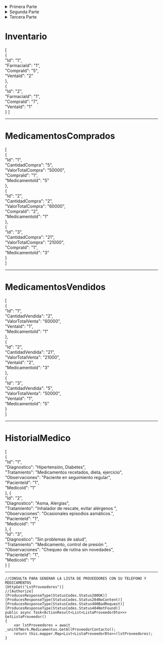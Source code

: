 <details>
<summary>Primera Parte</summary>

# CargoEmpleado
[  
  {  
    "Id": "1",  
    "Nombre": "Medico"  
  },  
  {  
    "Id": "2",  
    "Nombre": "Farmaceutico"  
  },  
  {  
    "Id": "3",  
    "Nombre": "Cajero"  
  },  
  {  
    "Id": "4",  
    "Nombre": "Repartidor"  
  },  
  {  
    "Id": "5",  
    "Nombre": "Contador"  
  }  
]  

---

# CategoriaMedicamento
[  
  {    
    "Id": "1",    
    "Nombre": "Analgesico"    
  },  
  {  
    "Id": "2",  
    "Nombre": "Antiinflamatorio"  
  },
  {  
    "Id": "3",  
    "Nombre": "Antibiotico"  
  },  
  {  
    "Id": "4",  
    "Nombre": "Antiulceroso"  
  } 
]

---

# EstadoCita
[
  {  
    "Id": "1",  
    "Nombre": "Programada"  
  },  
  {  
    "Id": "2",  
    "Nombre": "Confirmada"  
  },  
  {  
    "Id": "3",  
    "Nombre": "No confirmada"  
  },  
  {  
    "Id": "4",  
    "Nombre": "Cancelada"  
  },  
  {  
    "Id": "5",  
    "Nombre": "Atendida"  
  },  
  {  
    "Id": "6",  
    "Nombre": "En espera"  
  },  
  {  
    "Id": "7",  
    "Nombre": "Reprogramada"  
  },  
  {  
    "Id": "8",  
    "Nombre": "Rechazada"  
  }   
]

---

# Farmacia
[  
  {  
    "Id": "1",   
    "NombreFarmacia": "FarmacooParte2",  
    "Propietario":"Sicer Andres Brito Gutierrez",  
    "FechaInauguracion":"2023-09-25",  
    "NumeroContacto":"3208818203",  
    "URLSitioWeb":"https://github.com/SicerBrito"  
  }  
]   

---

# Genero

[  
  {    
    "Id": "1",    
    "Nombre": "Masculino"  
  },  
  {  
    "Id": "2",  
    "Nombre": "Femenino"  
  },  
  {  
    "Id": "3",  
    "Nombre": "Otro"  
  },  
  {  
    "Id": "4",  
    "Nombre": "Helicoptero"  
  },  
  {  
    "Id": "5",  
    "Nombre": "Prefiero no decirlo"  
  }  
]  

---

# MetodoDePago

[
  {  
    "Id": "1",  
    "Nombre": "Tarjeta de credito"  
  },
  {  
    "Id": "2",  
    "Nombre": "Tarjeta de debito"  
  },
  {  
    "Id": "3",  
    "Nombre": "Efectivo"  
  },
  {  
    "Id": "4",  
    "Nombre": "Cheque"  
  },
  {  
    "Id": "5",  
    "Nombre": "Transferencia bancaria"  
  }
]

---

# Pais
[
  {  
    "Id": "1",  
    "Nombre": "Estados Unidos"  
  },
  {  
    "Id": "2",  
    "Nombre": "Canada"  
  },
  {  
    "Id": "3",  
    "Nombre": "Mexico"  
  },
  {  
    "Id": "4",  
    "Nombre": "Europa"  
  },
  {  
    "Id": "5",  
    "Nombre": "Asia"  
  },
  {  
    "Id": "6",  
    "Nombre": "Africa"  
  },
  {  
    "Id": "7",  
    "Nombre": "Oceania"  
  },
  {  
    "Id": "8",  
    "Nombre": "Australia"  
  },
  {  
    "Id": "9",  
    "Nombre": "Brasil"  
  },
  {  
    "Id": "10",  
    "Nombre": "China"  
  },
  {  
    "Id": "11",  
    "Nombre": "India"  
  },
  {  
    "Id": "12",  
    "Nombre": "Indonesia"  
  },
  {  
    "Id": "13",  
    "Nombre": "Japon"  
  },
  {  
    "Id": "14",  
    "Nombre": "Marruecos"  
  },
  {  
    "Id": "15",  
    "Nombre": "Nigeria"  
  },
  {  
    "Id": "16",  
    "Nombre": "Rusia"  
  },
  {  
    "Id": "17",  
    "Nombre": "Sudafrica"  
  },
  {  
    "Id": "18",  
    "Nombre": "Tailandia"  
  },
  {  
    "Id": "19",  
    "Nombre": "Argentina"  
  },
  {  
    "Id": "20",  
    "Nombre": "Austria"  
  },
  {  
    "Id": "21",  
    "Nombre": "Belgica"  
  },
  {  
    "Id": "22",  
    "Nombre": "Bulgaria"  
  },
  {  
    "Id": "23",  
    "Nombre": "Chile"  
  },
  {  
    "Id": "24",  
    "Nombre": "Colombia"  
  },
  {  
    "Id": "25",  
    "Nombre": "Costa Rica"  
  }
]

---

# Presentacion
[
  {  
    "Id": "1",  
    "Descripcion": "Caja de 30 tabletas"  
  },
  {  
    "Id": "2",  
    "Descripcion": "Botella de 100 capsulas"  
  },
  {  
    "Id": "3",  
    "Descripcion": "Caja de 50 tabletas"  
  },
  {  
    "Id": "4",  
    "Descripcion": "Botella de 30 capsulas"  
  },
  {  
    "Id": "5",  
    "Descripcion": "Caja de 60 capsulas"  
  }
]

---

# Proveedor

[
  {  
    "Id": "1",  
    "Nombres": "Nombres Proveedor A",  
    "Apellidos": "Apellido Proveedor A",  
    "NroContacto": "3208818203"  
  },
  {  
    "Id": "2",  
    "Nombres": "Nombres Proveedor B",  
    "Apellidos": "Apellido Proveedor B",  
    "NroContacto": "3208818203" 
  },
  {  
    "Id": "3",  
    "Nombres": "Nombres Proveedor C",  
    "Apellidos": "Apellido Proveedor C",  
    "NroContacto": "3208818203" 
  },
  {  
    "Id": "4",  
    "Nombres": "Nombres Proveedor D",  
    "Apellidos": "Apellido Proveedor D",  
    "NroContacto": "3208818203" 
  },
  {  
    "Id": "5",  
    "Nombres": "ProveedorA",  
    "Apellidos": "ApellidoA",  
    "NroContacto": "3208818203" 
  }
]

---

# TipoDireccion

[
  {  
    "Id": "1",  
    "Nombre": "Residencial"  
  },
  {
    "Id": "2",  
    "Nombre": "Distrital"  
  },
  {  
    "Id": "3",  
    "Nombre": "Oficina Principal"  
  },
  {  
    "Id": "4",  
    "Nombre": "Comercial"  
  }
]

---

# TipoMedicamento

[
  {  
    "Id": "1",  
    "Nombre": "Tableta"  
  },
  {  
    "Id": "2",  
    "Nombre": "Capsula"  
  }
]

---


# TipoVia

[
  {  
    "Id": "1",  
    "Nombre": "Calle",  
    "Abreviatura": "Cal"
  },
  {  
    "Id": "2",  
    "Nombre": "Avenida",  
    "Abreviatura": "Av"
  },
  {  
    "Id": "3",  
    "Nombre": "Boulevard",  
    "Abreviatura": "Blvd"
  },
  {  
    "Id": "4",  
    "Nombre": "Carretera",  
    "Abreviatura": "Carr"
  },
  {  
    "Id": "5",  
    "Nombre": "Paseo",  
    "Abreviatura": "Pso"
  },
  {  
    "Id": "6",  
    "Nombre": "Camino",  
    "Abreviatura": "Cam"
  },
  {  
    "Id": "7",  
    "Nombre": "Plaza",  
    "Abreviatura": "Plz"
  },
  {  
    "Id": "8",  
    "Nombre": "Via",  
    "Abreviatura": "Via"
  }
]

---

# Usuario

INSERT INTO `Usuario`(`Id_Usuario`,`Username`,`Email`,`Password`) VALUES(1,'Sicer Brito','britodelgado514@gmail.com','123456');

INSERT INTO `Usuario`(`Id_Usuario`,`Username`,`Email`,`Password`) VALUES(2,'Angelica Morales','angedeveloper@gmail.com','123');

---

# Rol

INSERT INTO `Rol`(`Id_Rol`,`NombreRol`) VALUES(1,'Administrador');

INSERT INTO `Rol`(`Id_Rol`,`NombreRol`) VALUES(2,'Gerente');

INSERT INTO `Rol`(`Id_Rol`,`NombreRol`) VALUES(3,'Empleado');

---

# UsuarioRol

INSERT INTO `UsuarioRol`(`Id_UsuarioRol`,`Usuario_Id`,`Rol_Id`) VALUES(1,1,1);

INSERT INTO `UsuarioRol`(`Id_UsuarioRol`,`Usuario_Id`,`Rol_Id`) VALUES(2,2,3);

---

</details>


<details>
<summary>Segunda Parte</summary>



# Empleado

[  
  {  
    "Id": "1",  
    "Nombres": "Juan David",  
    "Apellidos": "Perez Numa",  
    "Sueldo": "5000000",  
    "FechaContratacion": "2023-09-24",  
    "FarmaciaId": "1",  
    "CargoId": "1"  
  },  
  {  
    "Id": "2",  
    "Nombres": "Konny Liseth",  
    "Apellidos": "Alucema Torres",  
    "Sueldo": "2000000",  
    "FechaContratacion": "2024-09-11",  
    "FarmaciaId": "1",  
    "CargoId": "1"  
  },  
  {  
    "Id": "3",  
    "Nombres": "Maria Angelica",  
    "Apellidos": "Morales Silva",  
    "Sueldo": "2200000",  
    "FechaContratacion": "2024-03-18",  
    "FarmaciaId": "1",  
    "CargoId": "2"  
  }  
]  

---

# Departamento

[  
  {  
    "Id": "1",  
    "Nombre": "Putumayo",  
    "PaisId": "24" 
  },  
  {  
    "Id": "2",  
    "Nombre": "Huila",  
    "PaisId": "24" 
  },  
  {  
    "Id": "3",  
    "Nombre": "La Guajira",  
    "PaisId": "24" 
  },  
  {  
    "Id": "4",  
    "Nombre": "Magdalena",  
    "PaisId": "24" 
  },  
  {  
    "Id": "5",  
    "Nombre": "Meta",  
    "PaisId": "24" 
  },  
  {  
    "Id": "6",  
    "Nombre": "Santander",  
    "PaisId": "24" 
  }  
]  

---

# Ciudad

[  
  {  
    "Id": "1",  
    "Nombre": "Bogota",  
    "DepartamentoId": "6" 
  },  
  {  
    "Id": "2",  
    "Nombre": "Medellin",  
    "DepartamentoId": "2" 
  },  
  {  
    "Id": "3",  
    "Nombre": "Cartagena",  
    "DepartamentoId": "4" 
  },  
  {
    "Id": "4",  
    "Nombre": "Cali",  
    "DepartamentoId": "1" 
  },  
  {  
    "Id": "5",  
    "Nombre": "Barranquilla",  
    "DepartamentoId": "2" 
  },  
  {  
    "Id": "6",  
    "Nombre": "Santa Marta",  
    "DepartamentoId": "4" 
  },  
  {  
    "Id": "7",  
    "Nombre": "Bucaramanga",  
    "DepartamentoId": "6" 
  }  
]  

---

# Compra

[  
  {  
    "Id": "1",  
    "NumeroFactura": "1112245",  
    "FechaCompra": "2023-02-04",
    "ProveedorId": "1",
    "MetodoDePagoId": "2"  
  },  
  {  
    "Id": "2",  
    "NumeroFactura": "324324234",  
    "FechaCompra": "2023-05-24",
    "ProveedorId": "2",
    "MetodoDePagoId": "3" 
  },  
  {  
    "Id": "3",  
    "NumeroFactura": "3245435325",  
    "FechaCompra": "2023-12-01",
    "ProveedorId": "4",
    "MetodoDePagoId": "4" 
  },  
  {
    "Id": "4",  
    "NumeroFactura": "3453245435",  
    "FechaCompra": "2023-01-30",
    "ProveedorId": "3",
    "MetodoDePagoId": "1" 
  },  
  {  
    "Id": "5",  
    "NumeroFactura": "4343255",  
    "FechaCompra": "2023-06-11",
    "ProveedorId": "2",
    "MetodoDePagoId": "2" 
  },  
  {  
    "Id": "6",  
    "NumeroFactura": "345325345",  
    "FechaCompra": "2023-10-19",
    "ProveedorId": "1",
    "MetodoDePagoId": "3" 
  },  
  {  
    "Id": "7",  
    "NumeroFactura": "34523452345",  
    "FechaCompra": "2023-08-06",
    "ProveedorId": "2",
    "MetodoDePagoId": "4" 
  }  
]  

---

# Medicamento

[  
  {  
    "Id": "1",  
    "Nombre": "Aspirina",  
    "FechaExpiracion": "2024-08-31",
    "ValorUnidad": "2000",
    "TipoId": "1",  
    "CategoriaId": "1",  
    "PresentacionId": "2",  
    "ProveedorId": "2",  
    "Stock": "80"  
  },  
  {  
    "Id": "2",  
    "Nombre": "Ibuprofeno",  
    "FechaExpiracion": "2024-10-15",
    "ValorUnidad": "5000",
    "TipoId": "2",  
    "CategoriaId": "2",  
    "PresentacionId": "2",  
    "ProveedorId": "2",  
    "Stock": "20"  
  },  
  {  
    "Id": "3",  
    "Nombre": "Paracetamol",  
    "FechaExpiracion": "2023-12-31",
    "ValorUnidad": "1000",
    "TipoId": "1",  
    "CategoriaId": "1",  
    "PresentacionId": "2",  
    "ProveedorId": "2",  
    "Stock": "45"  
  },  
  {  
    "Id": "4",  
    "Nombre": "Amoxicilina",  
    "FechaExpiracion": "2024-09-30",
    "ValorUnidad": "3500",
    "TipoId": "2",  
    "CategoriaId": "3",  
    "PresentacionId": "2",  
    "ProveedorId": "2",  
    "Stock": "70"  
  },   
  {  
    "Id": "5",  
    "Nombre": "Omeprazol",  
    "FechaExpiracion": "2024-11-30",
    "ValorUnidad": "2200",
    "TipoId": "2",  
    "CategoriaId": "4",  
    "PresentacionId": "2",  
    "ProveedorId": "2",  
    "Stock": "10"  
  },  
  {  
    "Id": "6",  
    "Nombre": "Loratadina",  
    "FechaExpiracion": "2022-09-04",
    "ValorUnidad": "10000",
    "TipoId": "1",  
    "CategoriaId": "1",  
    "PresentacionId": "3",  
    "ProveedorId": "1",  
    "Stock": "100"  
  }
]   

---

# Paciente

[  
  {  
    "Id": "1",  
    "Nombres": "Owell Andry",  
    "Apellidos": "Polanco Silva",  
    "NumeroContacto": "3221243579",  
    "FechaNacimiento": "2003-03-12",  
    "GeneroId": "1"  
  },  
  {  
    "Id": "2",  
    "Nombres": "Sherman Andres",  
    "Apellidos": "Torres Alvares",  
    "NumeroContacto": "6355050",  
    "FechaNacimiento": "2003-08-10",  
    "GeneroId": "1"  
  }  
]  

---

</details>


<details>
<summary>Tercera Parte</summary>

# Cita

[
  {
    "Id": "1",
    "FechaCita": "2023-10-21",
    "EstadoCitaId": "1",
    "MedicoId": "1",
    "UsuarioId": "2"
  },
  {
    "Id": "2",
    "FechaCita": "2023-10-21",
    "EstadoCitaId": "6",
    "MedicoId": "2",
    "UsuarioId": "1"
  }
]

---

# Direccion

[  
  {  
    "Id": "1",  
    "NombreDireccion": "Cristal Alto Casa 1 piso2 Peatonal",  
    "NroDireccion": "5",  
    "CodigoPostal": "680001",  
    "TipoDireccionId": "1",  
    "TipoViaId": "1",  
    "CiudadId": "7",  
    "FarmaciaId": "1"  
  },  
  {  
    "Id": "2",  
    "NombreDireccion": "Barrio Santa Ana",  
    "NroDireccion": "249",  
    "CodigoPostal": "680001",  
    "TipoDireccionId": "1",  
    "TipoViaId": "8",  
    "CiudadId": "7",  
    "FarmaciaId": "1"  
  }  
]  

---

# FormulaMedica

[  
  {  
    "Id": "1",  
    "FechaPrescripcion": "2023-09-02",  
    "PacienteId": "2",  
    "MedicoId": "2",  
    "Posologia": "Aspirina: 1 tableta diaria después de la comida",  
    "DuracionTratamiento": "30",  
    "Indicaciones": "Hipertension, Diabetes"  
  },  
  {  
    "Id": "2",  
    "FechaPrescripcion": "2023-10-25",  
    "PacienteId": "1",  
    "MedicoId": "2",  
    "Posologia": "Ventolin: 2 inhalaciones cuando sea necesario",  
    "DuracionTratamiento": "90",  
    "Indicaciones": "Chequeo de rutina"  
  }  
]  

---

*********************
//FALTAN ESTAS DOS
*********************

# FormulaMedicamentos

[  
  {  
    "Id": "1",  
    "FomulaMedicaId": "1",  
    "MedicamentoId": "4"  
  },  
  {  
    "Id": "2",  
    "FomulaMedicaId": "2",  
    "MedicamentoId": "1"  
  }, 
  {  
    "Id": "3",  
    "FomulaMedicaId": "2",  
    "MedicamentoId": "3"  
  }  
]  

---

# Venta

[  
  {  
    "Id": "1",  
    "NumeroFactura": "5363634231",  
    "FechaVenta": "2023-05-24",  
    "ClienteId": "1",  
    "VentaEmpleadoId": "2",  
    "MetodoDePagoId": "1"  
  },  
  {  
    "Id": "2",  
    "NumeroFactura": "473567356465",  
    "FechaVenta": "2023-02-04",  
    "ClienteId": "1",  
    "VentaEmpleadoId": "2",  
    "MetodoDePagoId": "1"  
  }  
]  

---

</details>


# Inventario

[  
  {  
    "Id": "1",  
    "FarmaciaId": "1",  
    "CompraId": "5",  
    "VentaId": "2"  
  },  
  {  
    "Id": "2",  
    "FarmaciaId": "1",  
    "CompraId": "7",  
    "VentaId": "1"  
  }
]  

---

# MedicamentosComprados

[  
  {  
    "Id": "1",  
    "CantidadCompra": "5",  
    "ValorTotalCompra": "50000",  
    "CompraId": "1",  
    "MedicamentoId": "5"  
  },  
  {  
    "Id": "2",  
    "CantidadCompra": "2",  
    "ValorTotalCompra": "60000",  
    "CompraId": "2",  
    "MedicamentoId": "1"  
  },  
  {  
    "Id": "3",  
    "CantidadCompra": "21",  
    "ValorTotalCompra": "21000",  
    "CompraId": "1",  
    "MedicamentoId": "3"  
  }  
]  

---

# MedicamentosVendidos

[  
  {  
    "Id": "1",  
    "CantidadVendida": "2",  
    "ValorTotalVenta": "60000",  
    "VentaId": "1",  
    "MedicamentoId": "1"  
  },  
  {  
    "Id": "2",  
    "CantidadVendida": "21",  
    "ValorTotalVenta": "21000",  
    "VentaId": "2",  
    "MedicamentoId": "3"  
  },  
  {  
    "Id": "3",  
    "CantidadVendida": "5",  
    "ValorTotalVenta": "50000",  
    "VentaId": "1",  
    "MedicamentoId": "5"  
  }  
]  

---

# HistorialMedico

[  
  {  
    "Id": "1",  
    "Diagnostico": "Hipertensión, Diabetes",  
    "Tratamiento": "Medicamentos recetados, dieta, ejercicio",  
    "Observaciones": "Paciente en seguimiento regular",  
    "PacienteId": "1",  
    "MedicoId": "1"  
  }, 
  {  
    "Id": "2",  
    "Diagnostico": "Asma, Alergias",  
    "Tratamiento": "Inhalador de rescate, evitar alérgenos ",  
    "Observaciones": "Ocasionales episodios asmáticos.",  
    "PacienteId": "1",  
    "MedicoId": "1"  
  },
  {  
    "Id": "3",  
    "Diagnostico": "Sin problemas de salud",  
    "Tratamiento": "Medicamento, control de presión ",  
    "Observaciones": "Chequeo de rutina sin novedades",  
    "PacienteId": "1",  
    "MedicoId": "1"  
  } 
]  

---


    //CONSULTA PARA GENERAR LA LISTA DE PROVEEDORES CON SU TELEFONO Y MEDICAMENTOS
    [HttpGet("LstProveedores")]
    //[Authorize]
    [ProducesResponseType(StatusCodes.Status200OK)]
    [ProducesResponseType(StatusCodes.Status204NoContent)]
    [ProducesResponseType(StatusCodes.Status400BadRequest)]
    [ProducesResponseType(StatusCodes.Status404NotFound)]
    public async Task<ActionResult<List<ListaProveedorDto>>> GetListaProveedor()
    {
        var lstProveedores = await _unitOfWork.Medicamentos.GetAllProveedorContacto();
        return this.mapper.Map<List<ListaProveedorDto>>(lstProveedores);
    }